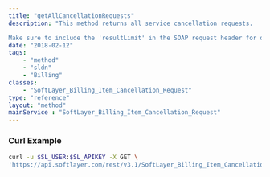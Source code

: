 ```yaml
---
title: "getAllCancellationRequests"
description: "This method returns all service cancellation requests. 

Make sure to include the 'resultLimit' in the SOAP request header for quicker response. If there is no result limit header is passed, it will return the latest 25 results by default. "
date: "2018-02-12"
tags:
    - "method"
    - "sldn"
    - "Billing"
classes:
    - "SoftLayer_Billing_Item_Cancellation_Request"
type: "reference"
layout: "method"
mainService : "SoftLayer_Billing_Item_Cancellation_Request"
---
```


### Curl Example
```bash
curl -u $SL_USER:$SL_APIKEY -X GET \
'https://api.softlayer.com/rest/v3.1/SoftLayer_Billing_Item_Cancellation_Request/getAllCancellationRequests'
```
